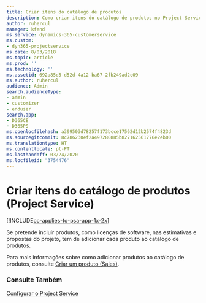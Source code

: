 ```yaml
---
title: Criar itens do catálogo de produtos
description: Como criar itens do catálogo de produtos no Project Service
author: ruhercul
manager: kfend
ms.service: dynamics-365-customerservice
ms.custom:
- dyn365-projectservice
ms.date: 8/03/2018
ms.topic: article
ms.prod: ''
ms.technology: ''
ms.assetid: 692a85d5-d52d-4a12-ba67-2fb249ad2c09
ms.author: ruhercul
audience: Admin
search.audienceType:
- admin
- customizer
- enduser
search.app:
- D365CE
- D365PS
ms.openlocfilehash: a399503d78257f173bcce17562d12b2574f4823d
ms.sourcegitcommit: 8c786230ef2a497280885b827162561776e2eb00
ms.translationtype: HT
ms.contentlocale: pt-PT
ms.lasthandoff: 03/24/2020
ms.locfileid: "3754476"
---
```

# <a name="create-product-catalog-items-project-service"></a>Criar itens do catálogo de produtos (Project Service)

[!INCLUDE[cc-applies-to-psa-app-1x-2x](../includes/cc-applies-to-psa-app-1x-2x.md)]

Se pretende incluir produtos, como licenças de software, nas estimativas e propostas do projeto, tem de adicionar cada produto ao catálogo de produtos.  
  
 Para mais informações sobre como adicionar produtos ao catálogo de produtos, consulte [Criar um produto (Sales)](../sales-enterprise/create-product-sales.md).  
  
### <a name="see-also"></a>Consulte Também  
 [Configurar o Project Service](../project-service/configure.md)
